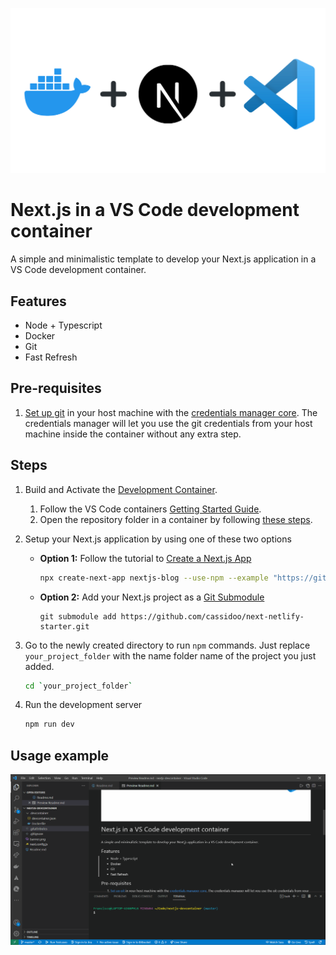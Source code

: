 ![Next.js Devcontainer](/banner.png?raw=true "Next.js Devcontainer")


# Next.js in a VS Code development container
A simple and minimalistic template to develop your Next.js application in a VS Code development container.

## Features
- Node + Typescript
- Docker
- Git
- Fast Refresh


## Pre-requisites
1. [Set up git](https://git-scm.com/book/en/v2/Getting-Started-Installing-Git) in your host machine with the [credentials manager core](https://github.com/microsoft/Git-Credential-Manager-Core). The credentials manager will let you use the git credentials from your host machine inside the container without any extra step.

## Steps
1. Build and Activate the [Development Container](https://code.visualstudio.com/docs/remote/containers).
   1. Follow the VS Code containers [Getting Started Guide](https://code.visualstudio.com/docs/remote/containers#_getting-started).
   2. Open the repository folder in a container by following [these steps](https://code.visualstudio.com/docs/remote/containers#_quick-start-open-an-existing-folder-in-a-container).
2. Setup your Next.js application by using one of these two options
   - **Option 1:** Follow the tutorial to [Create a Next.js App](https://nextjs.org/learn/basics/create-nextjs-app)
      ```bash
      npx create-next-app nextjs-blog --use-npm --example "https://github.com/vercel/next-learn/tree/master/basics/learn-starter"
      ```
   - **Option 2:** Add your Next.js project as a [Git Submodule](https://git-scm.com/book/en/v2/Git-Tools-Submodules)
      ```
      git submodule add https://github.com/cassidoo/next-netlify-starter.git
      ```

3. Go to the newly created directory to run `npm` commands. Just replace `your_project_folder` with the name folder name of the project you just added.
   ```bash
   cd `your_project_folder`
   ```
4. Run the development server
   ```bash
   npm run dev
   ```
## Usage example
![Usage example](/example.gif?raw=true "Usage example")
